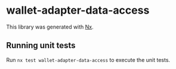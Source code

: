 # wallet-adapter-data-access

This library was generated with [Nx](https://nx.dev).

## Running unit tests

Run `nx test wallet-adapter-data-access` to execute the unit tests.
